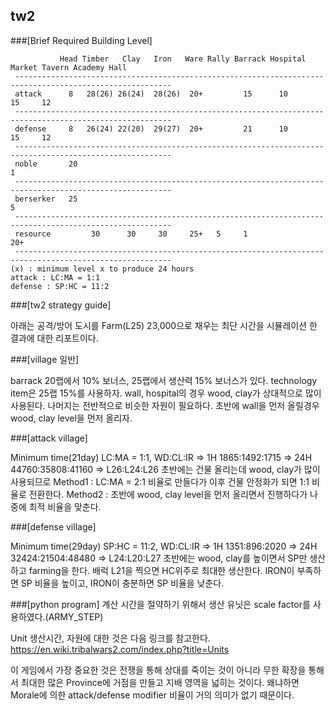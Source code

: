 ## tw2


###[Brief Required Building Level]
```
           Head Timber   Clay   Iron   Ware Rally Barrack Hospital Market Tavern Academy Hall
 ---------------------------------------------------------------------------------------------------------
 attack      8   28(26) 26(24)  28(26)  20+         15      10       15     12
 ---------------------------------------------------------------------------------------------------------
 defense     8   26(24) 22(20)  29(27)  20+         21      10       15     12
 ---------------------------------------------------------------------------------------------------------
 noble       20                                                                     1
 ---------------------------------------------------------------------------------------------------------
 berserker   25                                                                           5
 ---------------------------------------------------------------------------------------------------------                                                                           
 resource         30      30     30     25+   5     1                20+                           
 ---------------------------------------------------------------------------------------------------------
(x) : minimum level x to produce 24 hours
attack : LC:MA = 1:1
defense : SP:HC = 11:2
```

###[tw2 strategy guide]

아래는 공격/방어 도시를 Farm(L25) 23,000으로 채우는 최단 시간을 시뮬레이션 한 결과에 대한 리포트이다.


###[village 일반]

barrack 20랩에서 10% 보너스, 25랩에서 생산력 15% 보너스가 있다. technology item은 25랩 15%를 사용하자.
wall, hospital의 경우 wood, clay가 상대적으로 많이 사용된다. 나머지는 전반적으로 비슷한 자원이 필요하다.
초반에 wall을 먼저 올릴경우 wood, clay level을 먼저 올리자.
 

###[attack village]

Minimum time(21day) LC:MA = 1:1, WD:CL:IR => 1H 1865:1492:1715 => 24H 44760:35808:41160 => L26:L24:L26
초반에는 건물 올리는데 wood, clay가 많이 사용되므로
  Method1 : LC:MA = 2:1 비율로 만들다가 이후 건물 안정화가 되면 1:1 비율로 전환한다.
  Method2 : 초반에 wood, clay level을 먼저 올리면서 진행하다가 나중에 최적 비율을 맞춘다.


###[defense village]

Minimum time(29day) SP:HC = 11:2, WD:CL:IR => 1H 1351:896:2020 => 24H 32424:21504:48480 => L24:L20:L27
초반에는 wood, clay를 높이면서 SP만 생산하고 farming을 한다.
배럭 L21을 찍으면 HC위주로 최대한 생산한다.
IRON이 부족하면 SP 비율을 높이고, IRON이 충분하면 SP 비율을 낮춘다.


###[python program]
계산 시간을 절약하기 위해서 생산 유닛은 scale factor를 사용하였다.(ARMY_STEP)

Unit 생산시간, 자원에 대한 것은 다음 링크를 참고한다.
  https://en.wiki.tribalwars2.com/index.php?title=Units

이 게임에서 가장 중요한 것은 전쟁을 통해 상대를 죽이는 것이 아니라
무한 확장을 통해서 최대한 많은 Province에 거점을 만들고 지배 영역을 넓히는 것이다.
왜냐하면 Morale에 의한 attack/defense modifier 비율이 거의 의미가 없기 때문이다.


